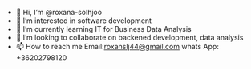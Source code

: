 - 👋 Hi, I’m @roxana-solhjoo
- 👀 I’m interested in software development 
- 🌱 I’m currently learning IT for Business Data Analysis
- 💞️ I’m looking to collaborate on backened development, data analysis 
- 📫 How to reach me Email:roxanslj44@gmail.com 
whats App: +36202798120

<!---
roxana-solhjoo/roxana-solhjoo is a ✨ special ✨ repository because its `README.md` (this file) appears on your GitHub profile.
You can click the Preview link to take a look at your changes.
--->

